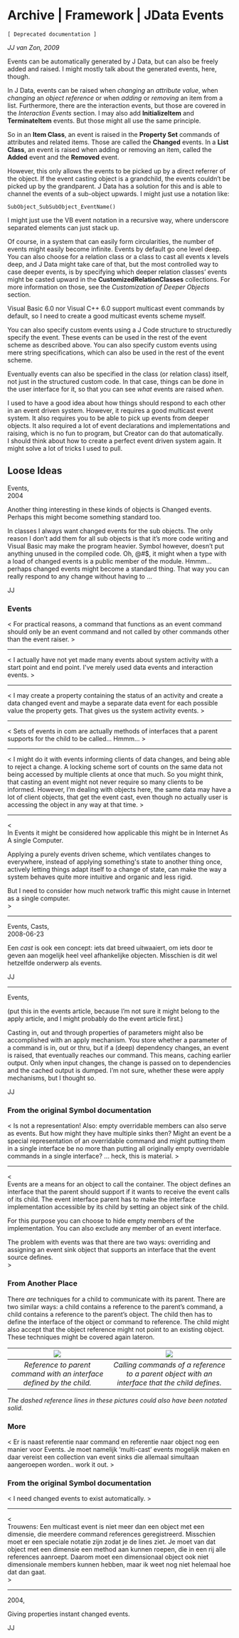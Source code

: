 ﻿Archive | Framework | JData Events 
==================================

`[ Deprecated documentation ]`

*JJ van Zon, 2009*

Events can be automatically generated by J Data, but can also be freely added and raised. I might mostly talk about the generated events, here, though.

In J Data, events can be raised when *changing* an *attribute value*, when *changing* an *object reference* or when *adding* or *removing* an item from a list. Furthermore, there are the interaction events, but those are covered in the *Interaction Events* section. I may also add __InitializeItem__ and __TerminateItem__ events. But those might all use the same principle.

So in an __Item Class__, an event is raised in the __Property Set__ commands of attributes and related items. Those are called the __Changed__ events. In a __List Class__, an event is raised when adding or removing an item, called the __Added__ event and the __Removed__ event.

However, this only allows the events to be picked up by a direct referrer of the object. If the event casting object is a grandchild, the events couldn’t be picked up by the grandparent. J Data has a solution for this and is able to channel the events of a sub-object upwards. I might just use a notation like:

```
SubObject_SubSubObject_EventName()
```

I might just use the VB event notation in a recursive way, where underscore separated elements can just stack up.

Of course, in a system that can easily form circularities, the number of events might easily become infinite. Events by default go one level deep. You can also choose for a relation class or a class to cast all events x levels deep, and J Data might take care of that, but the most controlled way to case deeper events, is by specifying which deeper relation classes’ events might be casted upward in the __CustomizedRelationClasses__ collections. For more information on those, see the *Customization of Deeper Objects* section.

Visual Basic 6.0 nor Visual C++ 6.0 support multicast event commands by default, so I need to create a good multicast events scheme myself.

You can also specify custom events using a J Code structure to structuredly specify the event. These events can be used in the rest of the event scheme as described above. You can also specify custom events using mere string specifications, which can also be used in the rest of the event scheme.

Eventually events can also be specified in the class (or relation class) itself, not just in the structured custom code. In that case, things can be done in the user interface for it, so that you can see *what* events are raised *when*.

I used to have a good idea about how things should respond to each other in an event driven system. However, it requires a good multicast event system. It also requires you to be able to pick up events from deeper objects. It also required a lot of event declarations and implementations and raising, which is no fun to program, but Creator can do that automatically.  
I should think about how to create a perfect event driven system again. It might solve a lot of tricks I used to pull.

Loose Ideas
-----------

Events,  
2004

Another thing interesting in these kinds of objects is Changed events. Perhaps this might become something standard too.

In classes I always want changed events for the sub objects. The only reason I don’t add them for all sub objects is that it’s more code writing and Visual Basic may make the program heavier. Symbol however, doesn’t put anything unused in the compiled code. Oh, @#$, it might when a type with a load of changed events is a public member of the module. Hmmm... perhaps changed events might become a standard thing. That way you can really respond to any change without having to ...

JJ

### Events

< For practical reasons, a command that functions as an event command should only be an event command and not called by other commands other than the event raiser. >

-----

< I actually have not yet made many events about system activity with a start point and end point. I've merely used data events and interaction events. >

-----

< I may create a property containing the status of an activity and create a data changed event and maybe a separate data event for each possible value the property gets. That gives us the system activity events. >

-----

< Sets of events in com are actually methods of interfaces that a parent supports for the child to be called... Hmmm... >

-----

< I might do it with events informing clients of data changes, and being able to reject a change. A locking scheme sort of counts on the same data not being accessed by multiple clients at once that much. So you might think, that casting an event might not never require so many clients to be informed. However, I’m dealing with objects here, the same data may have a lot of client objects, that get the event cast, even though no actually user is accessing the object in any way at that time. >

-----

<  
In Events it might be considered how applicable this might be in Internet As A single Computer.

Applying a purely events driven scheme, which ventilates changes to everywhere, instead of applying something's state to another thing once, actively letting things adapt itself to a change of state, can make the way a system behaves quite more intuitive and organic and less rigid.

But I need to consider how much network traffic this might cause in Internet as a single computer.  
\>

-----

Events, Casts,  
2008-06-23

Een *cast* is ook een concept: iets dat breed uitwaaiert, om iets door te geven aan mogelijk heel veel afhankelijke objecten.
Misschien is dit wel hetzelfde onderwerp als events.

JJ

-----

Events,

(put this in the events article, because I’m not sure it might belong to the apply article, and I might probably do the event article first.)

Casting in, out and through properties of parameters might also be accomplished with an apply mechanism. You store whether a parameter of a command is in, out or thru, but if a (deep) dependency changes, an event is raised, that eventually reaches our command. This means, caching earlier output. Only when input changes, the change is passed on to dependencies and the cached output is dumped. I’m not sure, whether these were apply mechanisms, but I thought so.

JJ

### From the original Symbol documentation

< Is not a representation! Also: empty overridable members can also serve as events. But how might they have multiple sinks then? Might an event be a special representation of an overridable command and might putting them in a single interface be no more than putting all originally empty overridable commands in a single interface? ... heck, this is material. >

-----

<  
Events are a means for an object to call the container. The object defines an interface that the parent should support if it wants to receive the event calls of its child. The event interface parent has to make the interface implementation accessible by its child by setting an object sink of the child.

For this purpose you can choose to hide empty members of the implementation. You can also exclude any member of an event interface.

The problem with events was that there are two ways: overriding and assigning an event sink object that supports an interface that the event source defines.  
\>

### From Another Place

There *are* techniques for a child to communicate with its parent. There are two similar ways: a child contains a reference to the parent’s command, a child contains a reference to the parent’s object. The child then has to define the interface of the object or command to reference. The child might also accept that the object reference might not point to an existing object. These techniques might be covered again lateron.

| ![](images/2009-08-31%20XX%20%200.1%20JData,%20Events.001.png) | ![](images/2009-08-31%20XX%20%200.1%20JData,%20Events.002.png) |
|:---:|:---:|
|*Reference to parent command with an interface defined by the child.*|*Calling commands of a reference to a parent object with an interface that the child defines.*|

*The dashed reference lines in these pictures could also have been notated solid.*

### More

< Er is naast referentie naar command en referentie naar object nog een manier voor Events. Je moet namelijk ‘multi-cast’ events mogelijk maken en daar vereist een collection van event sinks die allemaal simultaan aangeroepen worden.. work it out. >

### From the original Symbol documentation

< I need changed events to exist automatically. >

-----

<  
Trouwens: Een multicast event is niet meer dan een object met een dimensie, die meerdere command references geregistreerd. Misschien moet er een speciale notatie zijn zodat je de lines ziet. Je moet van dat object met een dimensie een method aan kunnen roepen, die in een rij alle references aanroept. Daarom moet een dimensionaal object ook niet dimensionale members kunnen hebben, maar ik weet nog niet helemaal hoe dat dan gaat.  
\>

-----

2004,

Giving properties instant changed events.

JJ